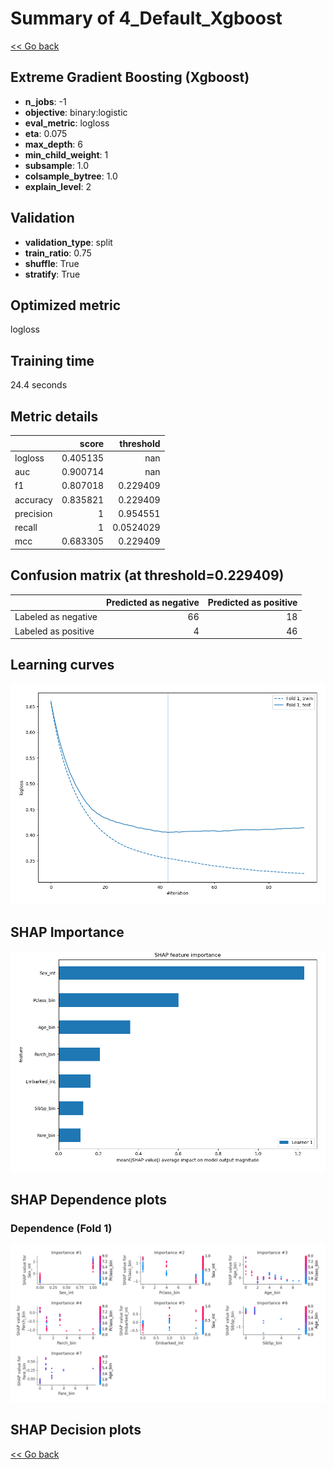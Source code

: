 # Summary of 4_Default_Xgboost

[<< Go back](../README.md)


## Extreme Gradient Boosting (Xgboost)
- **n_jobs**: -1
- **objective**: binary:logistic
- **eval_metric**: logloss
- **eta**: 0.075
- **max_depth**: 6
- **min_child_weight**: 1
- **subsample**: 1.0
- **colsample_bytree**: 1.0
- **explain_level**: 2

## Validation
 - **validation_type**: split
 - **train_ratio**: 0.75
 - **shuffle**: True
 - **stratify**: True

## Optimized metric
logloss

## Training time

24.4 seconds

## Metric details
|           |    score |   threshold |
|:----------|---------:|------------:|
| logloss   | 0.405135 | nan         |
| auc       | 0.900714 | nan         |
| f1        | 0.807018 |   0.229409  |
| accuracy  | 0.835821 |   0.229409  |
| precision | 1        |   0.954551  |
| recall    | 1        |   0.0524029 |
| mcc       | 0.683305 |   0.229409  |


## Confusion matrix (at threshold=0.229409)
|                     |   Predicted as negative |   Predicted as positive |
|:--------------------|------------------------:|------------------------:|
| Labeled as negative |                      66 |                      18 |
| Labeled as positive |                       4 |                      46 |

## Learning curves
![Learning curves](learning_curves.png)

## SHAP Importance
![SHAP Importance](shap_importance.png)

## SHAP Dependence plots

### Dependence (Fold 1)
![SHAP Dependence from Fold 1](learner_fold_0_shap_dependence.png)

## SHAP Decision plots


[<< Go back](../README.md)
